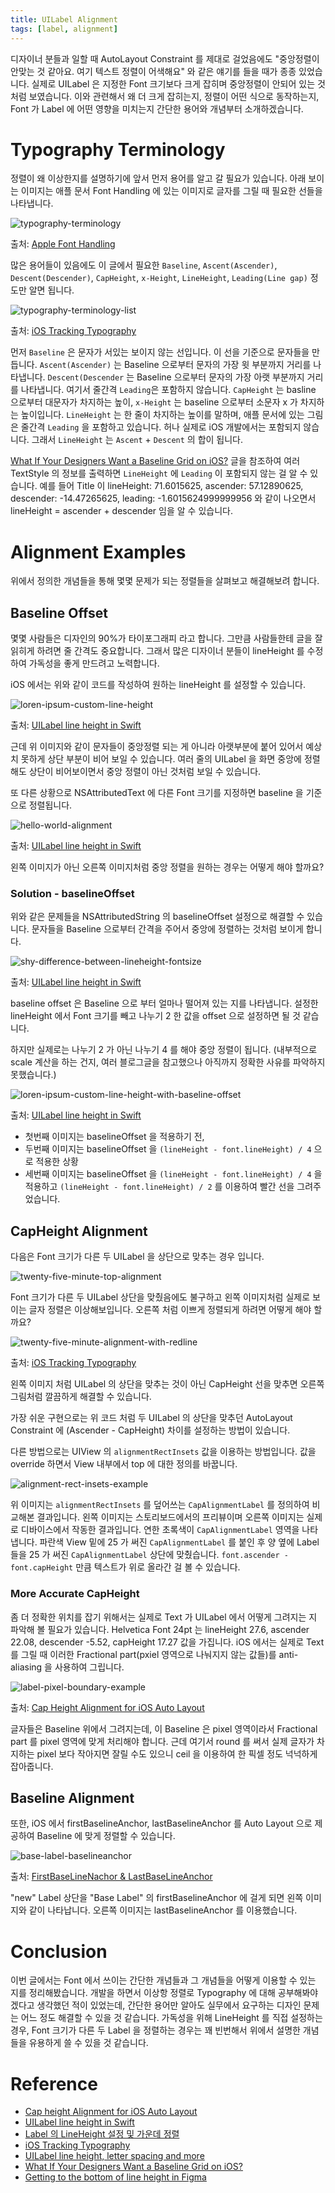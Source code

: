 ```yaml
---
title: UILabel Alignment
tags: [label, alignment]
---
```


디자이너 분들과 일할 때 AutoLayout Constraint 를 제대로 걸었음에도 "중앙정렬이 안맞는 것 같아요. 여기 텍스트 정렬이 어색해요" 와 같은 얘기를 들을 때가 종종 있었습니다.
실제로 UILabel 은 지정한 Font 크기보다 크게 잡히며 중앙정렬이 안되어 있는 것처럼 보였습니다.
이와 관련해서 왜 더 크게 잡히는지, 정렬이 어떤 식으로 동작하는지, Font 가 Label 에 어떤 영향을 미치는지 간단한 용어와 개념부터 소개하겠습니다.

<!--truncate-->

# Typography Terminology

정렬이 왜 이상한지를 설명하기에 앞서 먼저 용어를 알고 갈 필요가 있습니다. 아래 보이는 이미지는 애플 문서 Font Handling 에 있는 이미지로 글자를 그릴 때 필요한 선들을 나타냅니다.

![typography-terminology](./typography-terminology.png)

출처: [Apple Font Handling](https://developer.apple.com/library/archive/documentation/TextFonts/Conceptual/CocoaTextArchitecture/FontHandling/FontHandling.html)

많은 용어들이 있음에도 이 글에서 필요한 `Baseline`, `Ascent(Ascender)`, `Descent(Descender)`, `CapHeight`, `x-Height`, `LineHeight`, `Leading(Line gap)` 정도만 알면 됩니다.

![typography-terminology-list](./typography-terminology-list.png)

출처: [iOS Tracking Typography](https://www.rightpoint.com/rplabs/ios-tracking-typography)

먼저 `Baseline` 은 문자가 서있는 보이지 않는 선입니다. 이 선을 기준으로 문자들을 만듭니다.
`Ascent(Ascender)` 는 Baseline 으로부터 문자의 가장 윗 부분까지 거리를 나타냅니다.
`Descent(Descender` 는 Baseline 으로부터 문자의 가장 아랫 부분까지 거리를 나타냅니다. 여기서 줄간격 `Leading`은 포함하지 않습니다.
`CapHeight` 는 basline 으로부터 대문자가 차지하는 높이, `x-Height` 는 baseline 으로부터 소문자 x 가 차지하는 높이입니다.
`LineHeight` 는 한 줄이 차지하는 높이를 말하며, 애플 문서에 있는 그림은 줄간격 `Leading` 을 포함하고 있습니다.
허나 실제로 iOS 개발에서는 포함되지 않습니다. 그래서 `LineHeight` 는 `Ascent` + `Descent` 의 합이 됩니다.

[What If Your Designers Want a Baseline Grid on iOS?](https://medium.com/mobimeo-technology/what-if-your-designers-want-a-baseline-grid-on-ios-d5234c7b52c0) 글을 참조하여 여러 TextStyle 의 정보를 출력하면 `LineHeight` 에 `Leading` 이 포함되지 않는 걸 알 수 있습니다.
예를 들어 Title 이 lineHeight: 71.6015625, ascender: 57.12890625, descender: -14.47265625, leading: -1.6015624999999956 와 같이 나오면서 lineHeight = ascender + descender 임을 알 수 있습니다.

# Alignment Examples

위에서 정의한 개념들을 통해 몇몇 문제가 되는 정렬들을 살펴보고 해결해보려 합니다.

## Baseline Offset

몇몇 사람들은 디자인의 90%가 타이포그래피 라고 합니다. 그만큼 사람들한테 글을 잘 읽히게 하려면 줄 간격도 중요합니다.
그래서 많은 디자이너 분들이 lineHeight 를 수정하여 가독성을 좋게 만드려고 노력합니다.

<!-- {% gist 0a27e87a4a14539dbea3f931ec8eeedd label-with-custom-line-height.swift %} -->

iOS 에서는 위와 같이 코드를 작성하여 원하는 lineHeight 를 설정할 수 있습니다.

![loren-ipsum-custom-line-height](./loren-ipsum-custom-line-height.png)

출처: [UILabel line height in Swift](https://www.belkadigital.com/articles/uilabel-line-height-in-swift)

근데 위 이미지와 같이 문자들이 중앙정렬 되는 게 아니라 아랫부분에 붙어 있어서 예상치 못하게 상단 부분이 비어 보일 수 있습니다.
여러 줄의 UILabel 을 화면 중앙에 정렬해도 상단이 비어보이면서 중앙 정렬이 아닌 것처럼 보일 수 있습니다.

<!-- {% gist 0a27e87a4a14539dbea3f931ec8eeedd single-attributed-text-with-different-font-size.swift %} -->

또 다른 상황으로 NSAttributedText 에 다른 Font 크기를 지정하면 baseline 을 기준으로 정렬됩니다.

![hello-world-alignment](./hello-world-alignment.png)

출처: [UILabel line height in Swift](https://www.belkadigital.com/articles/uilabel-line-height-in-swift)

왼쪽 이미지가 아닌 오른쪽 이미지처럼 중앙 정렬을 원하는 경우는 어떻게 해야 할까요?

### Solution - baselineOffset

위와 같은 문제들을 NSAttributedString 의 baselineOffset 설정으로 해결할 수 있습니다. 문자들을 Baseline 으로부터 간격을 주어서 중앙에 정렬하는 것처럼 보이게 합니다.

![shy-difference-between-lineheight-fontsize](./shy-difference-between-lineheight-fontsize.png)

출처: [UILabel line height in Swift](https://www.belkadigital.com/articles/uilabel-line-height-in-swift)

baseline offset 은 Baseline 으로 부터 얼마나 떨어져 있는 지를 나타냅니다. 설정한 lineHeight 에서 Font 크기를 빼고 나누기 2 한 값을 offset 으로 설정하면 될 것 같습니다.

<!-- {% gist 0a27e87a4a14539dbea3f931ec8eeedd baseline-offset-for-center-align.swift %} -->

하지만 실제로는 나누기 2 가 아닌 나누기 4 를 해야 중앙 정렬이 됩니다. (내부적으로 scale 계산을 하는 건지, 여러 블로그글을 참고했으나 아직까지 정확한 사유를 파악하지 못했습니다.)

![loren-ipsum-custom-line-height-with-baseline-offset](./loren-ipsum-custom-line-height-with-baseline-offset.png)

출처: [UILabel line height in Swift](https://www.belkadigital.com/articles/uilabel-line-height-in-swift)

- 첫번째 이미지는 baselineOffset 을 적용하기 전,
- 두번째 이미지는 baselineOffset 을 `(lineHeight - font.lineHeight) / 4` 으로 적용한 상황
- 세번째 이미지는 baselineOffset 을 `(lineHeight - font.lineHeight) / 4` 을 적용하고 `(lineHeight - font.lineHeight) / 2` 를 이용하여 빨간 선을 그려주었습니다.

## CapHeight Alignment

다음은 Font 크기가 다른 두 UILabel 을 상단으로 맞추는 경우 입니다.

![twenty-five-minute-top-alignment](./twenty-five-minute-top-alignment.png)

Font 크기가 다른 두 UILabel 상단을 맞췄음에도 불구하고 왼쪽 이미지처럼 실제로 보이는 글자 정렬은 이상해보입니다.
오른쪽 처럼 이쁘게 정렬되게 하려면 어떻게 해야 할까요?

![twenty-five-minute-alignment-with-redline](./twenty-five-minute-alignment-with-redline.png)

출처: [iOS Tracking Typography](https://www.rightpoint.com/rplabs/ios-tracking-typography)

왼쪽 이미지 처럼 UILabel 의 상단을 맞추는 것이 아닌 CapHeight 선을 맞추면 오른쪽 그림처럼 깔끔하게 해결할 수 있습니다.

<!-- {% gist 0a27e87a4a14539dbea3f931ec8eeedd capheight-alignment-with-difference-between-ascenders.swift %} -->

가장 쉬운 구현으로는 위 코드 처럼 두 UILabel 의 상단을 맞추던 AutoLayout Constraint 에 (Ascender - CapHeight) 차이를 설정하는 방법이 있습니다.

<!-- {% gist 0a27e87a4a14539dbea3f931ec8eeedd capheight-alignment-changing-meaning-of-top.swift %} -->

다른 방법으로는 UIView 의 `alignmentRectInsets` 값을 이용하는 방법입니다.
값을 override 하면서 View 내부에서 top 에 대한 정의를 바꿉니다.

![alignment-rect-insets-example](./alignment-rect-insets-example.png)

위 이미지는 `alignmentRectInsets` 를 덮어쓰는 `CapAlignmentLabel` 를 정의하여 비교해본 결과입니다.
왼쪽 이미지는 스토리보드에서의 프리뷰이며 오른쪽 이미지는 실제로 디바이스에서 작동한 결과입니다.
연한 초록색이 `CapAlignmentLabel` 영역을 나타냅니다.
파란색 View 밑에 25 가 써진 `CapAlignmentLabel` 를 붙인 후 양 옆에 Label 들을 25 가 써진 `CapAlignmentLabel` 상단에 맞췄습니다.
`font.ascender - font.capHeight` 만큼 텍스트가 위로 올라간 걸 볼 수 있습니다.

### More Accurate CapHeight

좀 더 정확한 위치를 잡기 위해서는 실제로 Text 가 UILabel 에서 어떻게 그려지는 지 파악해 볼 필요가 있습니다.
Helvetica Font 24pt 는 lineHeight 27.6, ascender 22.08, descender -5.52, capHeight 17.27 값을 가집니다.
iOS 에서는 실제로 Text 를 그릴 때 이러한 Fractional part(pxiel 영역으로 나눠지지 않는 값들)를 anti-aliasing 을 사용하여 그립니다.

![label-pixel-boundary-example](./label-pixel-boundary-example.png)

출처: [Cap Height Alignment for iOS Auto Layout](https://www.atimi.com/cap-height-alignment-for-ios-auto-layout/)

글자들은 Baseline 위에서 그려지는데, 이 Baseline 은 pixel 영역이라서 Fractional part 를 pixel 영역에 맞게 처리해야 합니다.
근데 여기서 round 를 써서 실제 글자가 차지하는 pixel 보다 작아지면 잘릴 수도 있으니 ceil 을 이용하여 한 픽셀 정도 넉넉하게 잡아줍니다.

<!-- {% gist 0a27e87a4a14539dbea3f931ec8eeedd capheight-alignment-with-more-accurate.swift %} -->

## Baseline Alignment

또한, iOS 에서 firstBaselineAnchor, lastBaselineAnchor 를 Auto Layout 으로 제공하여 Baseline 에 맞게 정렬할 수 있습니다.

<!-- {% gist 0a27e87a4a14539dbea3f931ec8eeedd baseline-anchor.swift %} -->

![base-label-baselineanchor](./base-label-baselineanchor.png)

출처: [FirstBaseLineNachor & LastBaseLineAnchor](https://milyo-codingstories.tistory.com/51)

"new" Label 상단을 "Base Label" 의 firstBaselineAnchor 에 걸게 되면 왼쪽 이미지와 같이 나타납니다.
오른쪽 이미지는 lastBaselineAnchor 를 이용했습니다.

# Conclusion

이번 글에서는 Font 에서 쓰이는 간단한 개념들과 그 개념들을 어떻게 이용할 수 있는 지를 정리해봤습니다.
개발을 하면서 이상항 정렬로 Typography 에 대해 공부해봐야겠다고 생각했던 적이 있었는데, 간단한 용어만 알아도 실무에서 요구하는 디자인 문제는 어느 정도 해결할 수 있을 것 같습니다.
가독성을 위해 LineHeight 를 직접 설정하는 경우, Font 크기가 다른 두 Label 을 정렬하는 경우는 꽤 빈번해서 위에서 설명한 개념들을 유용하게 쓸 수 있을 것 같습니다.

# Reference

- [Cap height Alignment for iOS Auto Layout](https://www.atimi.com/cap-height-alignment-for-ios-auto-layout/)
- [UILabel line height in Swift](https://www.belkadigital.com/articles/uilabel-line-height-in-swift)
- [Label 의 LineHeight 설정 및 가운데 정렬](https://sujinnaljin.medium.com/swift-label%EC%9D%98-line-height-%EC%84%A4%EC%A0%95-%EB%B0%8F-%EA%B0%80%EC%9A%B4%EB%8D%B0-%EC%A0%95%EB%A0%AC-962f7c6e7512)
- [iOS Tracking Typography](https://www.rightpoint.com/rplabs/ios-tracking-typography)
- [UILabel line height, letter spacing and more ](https://blog.eppz.eu/uilabel-line-height-letter-spacing-and-more-uilabel-typography-extensions/)
- [What If Your Designers Want a Baseline Grid on iOS?](https://medium.com/mobimeo-technology/what-if-your-designers-want-a-baseline-grid-on-ios-d5234c7b52c0)
- [Getting to the bottom of line height in Figma](https://www.figma.com/blog/line-height-changes/)
